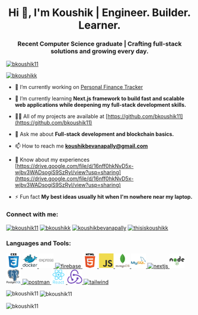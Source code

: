 <h1 align="center">Hi 👋, I'm Koushik | Engineer. Builder. Learner.</h1>
<h3 align="center">Recent Computer Science graduate | Crafting full-stack solutions and growing every day.</h3>

<p align="left"> <a href="https://github.com/ryo-ma/github-profile-trophy"><img src="https://github-profile-trophy.vercel.app/?username=bkoushik11" alt="bkoushik11" /></a> </p>

<p align="left"> <a href="https://twitter.com/bkoushikk" target="blank"><img src="https://img.shields.io/twitter/follow/bkoushikk?logo=twitter&style=for-the-badge" alt="bkoushikk" /></a> </p>

- 🔭 I’m currently working on [Personal Finance Tracker](https://github.com/bkoushik11/Personal-financce-tracker.git)

- 🌱 I’m currently learning **Next.js framework to build fast and scalable web applications while deepening my full-stack development skills.**

- 👨‍💻 All of my projects are available at [https://github.com/bkoushik11](https://github.com/bkoushik11)

- 💬 Ask me about **Full-stack development and blockchain basics.**

- 📫 How to reach me **koushikbevanapally@gmail.com**

- 📄 Know about my experiences [https://drive.google.com/file/d/16nff0hkNvD5x-wjbv3WADsogiS9SzRyl/view?usp=sharing](https://drive.google.com/file/d/16nff0hkNvD5x-wjbv3WADsogiS9SzRyl/view?usp=sharing)

- ⚡ Fun fact **My best ideas usually hit when I'm nowhere near my laptop.**

<h3 align="left">Connect with me:</h3>
<p align="left">
<a href="https://dev.to/bkoushik11" target="blank"><img align="center" src="https://raw.githubusercontent.com/rahuldkjain/github-profile-readme-generator/master/src/images/icons/Social/devto.svg" alt="bkoushik11" height="30" width="40" /></a>
<a href="https://twitter.com/bkoushikk" target="blank"><img align="center" src="https://raw.githubusercontent.com/rahuldkjain/github-profile-readme-generator/master/src/images/icons/Social/twitter.svg" alt="bkoushikk" height="30" width="40" /></a>
<a href="https://linkedin.com/in/koushikbevanapally" target="blank"><img align="center" src="https://raw.githubusercontent.com/rahuldkjain/github-profile-readme-generator/master/src/images/icons/Social/linked-in-alt.svg" alt="koushikbevanapally" height="30" width="40" /></a>
<a href="https://instagram.com/thisiskoushikk" target="blank"><img align="center" src="https://raw.githubusercontent.com/rahuldkjain/github-profile-readme-generator/master/src/images/icons/Social/instagram.svg" alt="thisiskoushikk" height="30" width="40" /></a>
</p>

<h3 align="left">Languages and Tools:</h3>
<p align="left"> <a href="https://www.w3schools.com/css/" target="_blank" rel="noreferrer"> <img src="https://raw.githubusercontent.com/devicons/devicon/master/icons/css3/css3-original-wordmark.svg" alt="css3" width="40" height="40"/> </a> <a href="https://www.docker.com/" target="_blank" rel="noreferrer"> <img src="https://raw.githubusercontent.com/devicons/devicon/master/icons/docker/docker-original-wordmark.svg" alt="docker" width="40" height="40"/> </a> <a href="https://expressjs.com" target="_blank" rel="noreferrer"> <img src="https://raw.githubusercontent.com/devicons/devicon/master/icons/express/express-original-wordmark.svg" alt="express" width="40" height="40"/> </a> <a href="https://firebase.google.com/" target="_blank" rel="noreferrer"> <img src="https://www.vectorlogo.zone/logos/firebase/firebase-icon.svg" alt="firebase" width="40" height="40"/> </a> <a href="https://www.w3.org/html/" target="_blank" rel="noreferrer"> <img src="https://raw.githubusercontent.com/devicons/devicon/master/icons/html5/html5-original-wordmark.svg" alt="html5" width="40" height="40"/> </a> <a href="https://developer.mozilla.org/en-US/docs/Web/JavaScript" target="_blank" rel="noreferrer"> <img src="https://raw.githubusercontent.com/devicons/devicon/master/icons/javascript/javascript-original.svg" alt="javascript" width="40" height="40"/> </a> <a href="https://www.mongodb.com/" target="_blank" rel="noreferrer"> <img src="https://raw.githubusercontent.com/devicons/devicon/master/icons/mongodb/mongodb-original-wordmark.svg" alt="mongodb" width="40" height="40"/> </a> <a href="https://www.mysql.com/" target="_blank" rel="noreferrer"> <img src="https://raw.githubusercontent.com/devicons/devicon/master/icons/mysql/mysql-original-wordmark.svg" alt="mysql" width="40" height="40"/> </a> <a href="https://nextjs.org/" target="_blank" rel="noreferrer"> <img src="https://cdn.worldvectorlogo.com/logos/nextjs-2.svg" alt="nextjs" width="40" height="40"/> </a> <a href="https://nodejs.org" target="_blank" rel="noreferrer"> <img src="https://raw.githubusercontent.com/devicons/devicon/master/icons/nodejs/nodejs-original-wordmark.svg" alt="nodejs" width="40" height="40"/> </a> <a href="https://www.postgresql.org" target="_blank" rel="noreferrer"> <img src="https://raw.githubusercontent.com/devicons/devicon/master/icons/postgresql/postgresql-original-wordmark.svg" alt="postgresql" width="40" height="40"/> </a> <a href="https://postman.com" target="_blank" rel="noreferrer"> <img src="https://www.vectorlogo.zone/logos/getpostman/getpostman-icon.svg" alt="postman" width="40" height="40"/> </a> <a href="https://reactjs.org/" target="_blank" rel="noreferrer"> <img src="https://raw.githubusercontent.com/devicons/devicon/master/icons/react/react-original-wordmark.svg" alt="react" width="40" height="40"/> </a> <a href="https://redux.js.org" target="_blank" rel="noreferrer"> <img src="https://raw.githubusercontent.com/devicons/devicon/master/icons/redux/redux-original.svg" alt="redux" width="40" height="40"/> </a> <a href="https://tailwindcss.com/" target="_blank" rel="noreferrer"> <img src="https://www.vectorlogo.zone/logos/tailwindcss/tailwindcss-icon.svg" alt="tailwind" width="40" height="40"/> </a> </p>

<p><img align="left" src="https://github-readme-stats.vercel.app/api/top-langs?username=bkoushik11&show_icons=true&locale=en&layout=compact" alt="bkoushik11" /></p>

<p>&nbsp;<img align="center" src="https://github-readme-stats.vercel.app/api?username=bkoushik11&show_icons=true&locale=en" alt="bkoushik11" /></p>

<p><img align="center" src="https://github-readme-streak-stats.herokuapp.com/?user=bkoushik11&" alt="bkoushik11" /></p>
